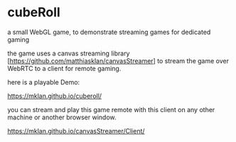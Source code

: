 # cubeRoll
a small WebGL game, to demonstrate streaming games for dedicated gaming

the game uses a canvas streaming library [https://github.com/matthiasklan/canvasStreamer] to stream the game over WebRTC to a client for remote gaming.


here is a playable Demo:

https://mklan.github.io/cuberoll/

you can stream and play this game remote with this client on any other machine or another browser window.

https://mklan.github.io/canvasStreamer/Client/
